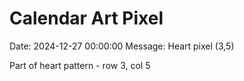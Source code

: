 # Calendar Art Pixel

Date: 2024-12-27 00:00:00
Message: Heart pixel (3,5)

Part of heart pattern - row 3, col 5
